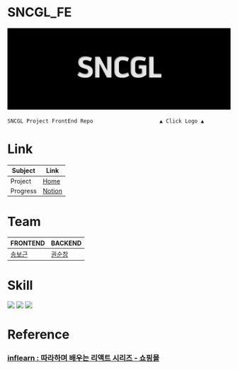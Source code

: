 # **SNCGL_FE**
[![Logo](./CI/Logo.png)](http://3.37.36.107:3000/)
```
SNCGL Project FrontEnd Repo                     ▲ Click Logo ▲
```
# Link
|Subject|Link|
|------|---|
|Project|[Home](https://sncgl.notion.site/226b43d50db74205ac2c814c3328135e)|
|Progress|[Notion](https://sncgl.notion.site/67fa8db1054848ee99f9bfe6009d4772?v=4ebf96724f4f46819456ca96d04f9969)|

# Team
|FRONTEND|BACKEND|
|------|---|
|[송보근](https://github.com/boguensong)|[권순창](https://github.com/kwonsc)|


# Skill
<img src="https://img.shields.io/badge/React-61DAFB?style=for-the-badge&logo=React&logoColor=white">
<img src="https://img.shields.io/badge/Bootstrap-7952B3?style=for-the-badge&logo=Bootstrap&logoColor=white">
<img src="https://img.shields.io/badge/Docker-2496ED?style=for-the-badge&logo=Docker&logoColor=white">

# Reference
### **[inflearn : 따라하며 배우는 리액트 시리즈 - 쇼핑몰 ](https://inf.run/bje2)**